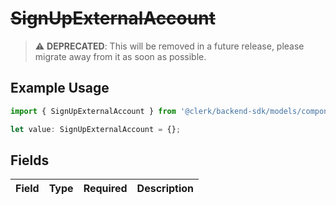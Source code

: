 # ~~SignUpExternalAccount~~

> :warning: **DEPRECATED**: This will be removed in a future release, please migrate away from it as soon as possible.

## Example Usage

```typescript
import { SignUpExternalAccount } from '@clerk/backend-sdk/models/components';

let value: SignUpExternalAccount = {};
```

## Fields

| Field | Type | Required | Description |
| ----- | ---- | -------- | ----------- |

